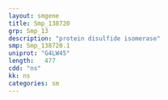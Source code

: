 ```yaml
---
layout: smgene
title: Smp_138720
grp: Smp_13
description: "protein disulfide isomerase"
smp: Smp_138720.1
uniprot: "G4LW45"
length:   477
cdd: "ns"
kk: ns
categories: sm
---
```

